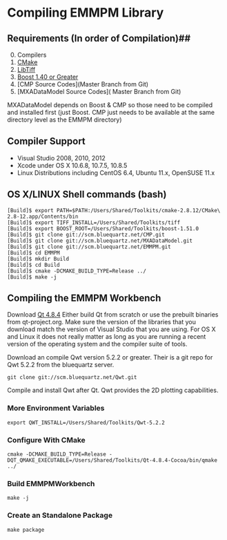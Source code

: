 # Compiling EMMPM Library #

## Requirements (In order of Compilation)##

0. Compilers
1. [CMake](http://www.cmake.org)
2. [LibTiff](http://www.remotesensing.org)
3. [Boost 1.40 or Greater](http://www.boost.org) 
4. [CMP Source Codes](Master Branch from Git)
5. [MXADataModel Source Codes]( Master Branch from Git)

MXADataModel depends on Boost & CMP so those need to be compiled and installed first (just Boost. CMP just needs to be available at the same directory level as the EMMPM directory)

## Compiler Support ##

+ Visual Studio 2008, 2010, 2012
+ Xcode under OS X 10.6.8, 10.7.5, 10.8.5
+ Linux Distributions including CentOS 6.4, Ubuntu 11.x, OpenSUSE 11.x


## OS X/LINUX Shell commands (bash) ##


	[Build]$ export PATH=$PATH:/Users/Shared/Toolkits/cmake-2.8.12/CMake\ 2.8-12.app/Contents/bin
	[Build]$ export TIFF_INSTALL=/Users/Shared/Toolkits/tiff
	[Build]$ export BOOST_ROOT=/Users/Shared/Toolkits/boost-1.51.0
	[Build]$ git clone git://scm.bluequartz.net/CMP.git
	[Build]$ git clone git://scm.bluequartz.net/MXADataModel.git
	[Build]$ git clone git://scm.bluequartz.net/EMMPM.git
	[Build]$ cd EMMPM
	[Build]$ mkdir Build
	[Build]$ cd Build
	[Build]$ cmake -DCMAKE_BUILD_TYPE=Release ../
	[Build]$ make -j
	
## Compiling the EMMPM Workbench ##

Download [Qt 4.8.4](http://www.qt-project.org)
Either build Qt from scratch or use the prebuilt binaries from qt-project.org. Make sure the version of the libraries that you download match the version of Visual Studio that you are using. For OS X and Linux it does not really matter as long as you are running a recent version of the operating system and the compiler suite of tools.

Download an compile Qwt version 5.2.2 or greater. Their is a git repo for Qwt 5.2.2 from the bluequartz server.

	git clone git://scm.bluequartz.net/Qwt.git

Compile and install Qwt after Qt. Qwt provides the 2D plotting capabilities.

### More Environment Variables ###

	export QWT_INSTALL=/Users/Shared/Toolkits/Qwt-5.2.2

### Configure With CMake ###


	cmake -DCMAKE_BUILD_TYPE=Release -DQT_QMAKE_EXECUTABLE=/Users/Shared/Toolkits/Qt-4.8.4-Cocoa/bin/qmake ../

### Build EMMPMWorkbench ###

	make -j

### Create an Standalone Package ###

	make package


